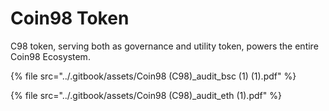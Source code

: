 # Coin98 Token

C98 token, serving both as governance and utility token, powers the entire Coin98 Ecosystem.

{% file src="../.gitbook/assets/Coin98 (C98)_audit_bsc (1) (1).pdf" %}

{% file src="../.gitbook/assets/Coin98 (C98)_audit_eth (1).pdf" %}
